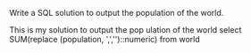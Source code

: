 Write a SQL solution to output the population of the world.

This is my solution to output the pop ulation of the world 
select SUM(replace (population, ',','')::numeric) 
from world

